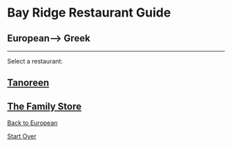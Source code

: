 # Bay Ridge Restaurant Guide
## European--> Greek
---
Select a restaurant:
## [Tanoreen](https://tanoreen.com/)

## [The Family Store](http://familystorecooks.com/)

[Back to European](european.md)

[Start Over](../home.md)
